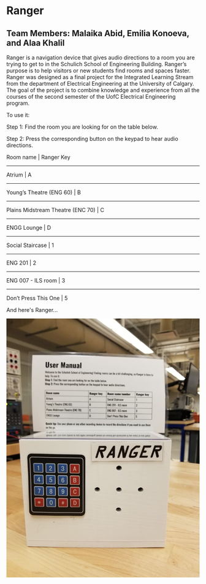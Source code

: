 # Ranger

## Team Members: Malaika Abid, Emilia Konoeva, and Alaa Khalil
Ranger is a navigation device that gives audio directions to a room you are trying to get to in the Schulich School of Engineering Building. Ranger’s purpose is to help visitors or new students find rooms and spaces faster. 
Ranger was designed as a final project for the Integrated Learning Stream from the department of Electrical Engineering at the University of Calgary. The goal of the project is to combine knowledge and experience from all the courses of the second semester of the UofC Electrical Engineering program. 

To use it:

Step 1: Find the room you are looking for on the table below.

Step 2: Press the corresponding button on the keypad to hear audio directions.


Room name                           |   Ranger Key
______________________________________________________
Atrium                              |     A
______________________________________________________
Young’s Theatre (ENG 60)            |     B
______________________________________________________
Plains Midstream Theatre (ENC 70)   |     C
______________________________________________________
ENGG Lounge                         |     D
______________________________________________________
Social Staircase                    |     1
______________________________________________________
ENG 201                             |     2
______________________________________________________
ENG 007 - ILS room                  |     3
______________________________________________________
Don’t Press This One                |     5


And here's Ranger...

![Ranger](/Ranger.jpg)











